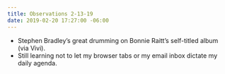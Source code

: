 ```yaml
---
title: Observations 2-13-19
date: 2019-02-20 17:27:00 -06:00
---
```


- Stephen Bradley’s great drumming on Bonnie Raitt’s self-titled album (via Vivi).
- Still learning not to let my browser tabs or my email inbox dictate my daily agenda.
